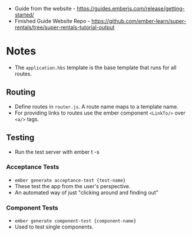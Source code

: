 - Guide from the website - https://guides.emberjs.com/release/getting-started/
- Finished Guide Website Repo - https://github.com/ember-learn/super-rentals/tree/super-rentals-tutorial-output

# Notes
- The `application.hbs` template is the base template that runs for all routes.

## Routing
- Define routes in `router.js`. A route name maps to a template name.
- For providing links to routes use the ember component `<LinkTo/>` over `<a/>` tags.

## Testing
- Run the test server with ember t -s

### Acceptance Tests
- `ember generate acceptance-test {test-name}`
- These test the app from the user's perspective. 
- An automated way of just "clicking around and finding out"

### Component Tests
- `ember generate component-test {component-name}`
- Used to test single components.